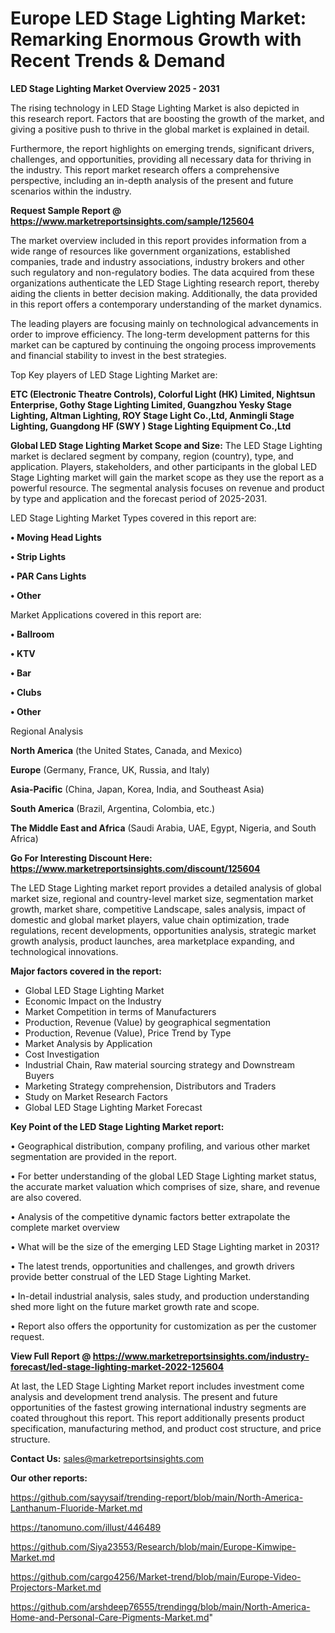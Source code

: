 # Europe LED Stage Lighting Market: Remarking Enormous Growth with Recent Trends & Demand

<Strong> LED Stage Lighting Market Overview 2025 - 2031</strong>

The rising technology in LED Stage Lighting Market is also depicted in this research report. Factors that are boosting the growth of the market, and giving a positive push to thrive in the global market is explained in detail.

Furthermore, the report highlights on emerging trends, significant drivers, challenges, and opportunities, providing all necessary data for thriving in the industry. This report market research offers a comprehensive perspective, including an in-depth analysis of the present and future scenarios within the industry.

<strong>Request Sample Report @ <a href=https://www.marketreportsinsights.com/sample/125604>https://www.marketreportsinsights.com/sample/125604</a></strong>

The market overview included in this report provides information from a wide range of resources like government organizations, established companies, trade and industry associations, industry brokers and other such regulatory and non-regulatory bodies. The data acquired from these organizations authenticate the LED Stage Lighting research report, thereby aiding the clients in better decision making. Additionally, the data provided in this report offers a contemporary understanding of the market dynamics.

The leading players are focusing mainly on technological advancements in order to improve efficiency. The long-term development patterns for this market can be captured by continuing the ongoing process improvements and financial stability to invest in the best strategies.

Top Key players of LED Stage Lighting Market are:

<strong>ETC (Electronic Theatre Controls), Colorful Light (HK) Limited, Nightsun Enterprise, Gothy Stage Lighting Limited, Guangzhou Yesky Stage Lighting, Altman Lighting, ROY Stage Light Co.,Ltd, Anmingli Stage Lighting, Guangdong HF (SWY ) Stage Lighting Equipment Co.,Ltd</strong>

<strong><b>Global LED Stage Lighting Market Scope and Size:</b></strong>
The LED Stage Lighting market is declared segment by company, region (country), type, and application. Players, stakeholders, and other participants in the global LED Stage Lighting market will gain the market scope as they use the report as a powerful resource. The segmental analysis focuses on revenue and product by type and application and the forecast period of 2025-2031.

LED Stage Lighting Market Types covered in this report are:

<strong>• Moving Head Lights

• Strip Lights

• PAR Cans Lights

• Other</strong>

Market Applications covered in this report are:

<strong>• Ballroom

• KTV

• Bar

• Clubs

• Other</strong> 

Regional Analysis

<strong>North America</strong> (the United States, Canada, and Mexico)

<strong>Europe</strong> (Germany, France, UK, Russia, and Italy)

<strong>Asia-Pacific</strong> (China, Japan, Korea, India, and Southeast Asia)

<strong>South America</strong> (Brazil, Argentina, Colombia, etc.)

<strong>The Middle East and Africa</strong> (Saudi Arabia, UAE, Egypt, Nigeria, and South Africa)

<strong>Go For Interesting Discount Here: <a href=https://www.marketreportsinsights.com/discount/125604>https://www.marketreportsinsights.com/discount/125604</a></strong>

The LED Stage Lighting market report provides a detailed analysis of global market size, regional and country-level market size, segmentation market growth, market share, competitive Landscape, sales analysis, impact of domestic and global market players, value chain optimization, trade regulations, recent developments, opportunities analysis, strategic market growth analysis, product launches, area marketplace expanding, and technological innovations.

<strong><b>Major factors covered in the report:</b></strong>
<ul>
  <li>Global LED Stage Lighting Market </li>
  <li>Economic Impact on the Industry</li>
  <li>Market Competition in terms of Manufacturers</li>
  <li>Production, Revenue (Value) by geographical segmentation</li>
  <li>Production, Revenue (Value), Price Trend by Type</li>
  <li>Market Analysis by Application</li>
  <li>Cost Investigation</li>
  <li>Industrial Chain, Raw material sourcing strategy and Downstream Buyers</li>
  <li>Marketing Strategy comprehension, Distributors and Traders</li>
  <li>Study on Market Research Factors</li>
  <li>Global LED Stage Lighting Market Forecast</li>
</ul>

<strong><b>Key Point of the LED Stage Lighting Market report:</b></strong>

• Geographical distribution, company profiling, and various other market segmentation are provided in the report.

• For better understanding of the global LED Stage Lighting market status, the accurate market valuation which comprises of size, share, and revenue are also covered.

• Analysis of the competitive dynamic factors better extrapolate the complete market overview

• What will be the size of the emerging LED Stage Lighting market in 2031?

• The latest trends, opportunities and challenges, and growth drivers provide better construal of the LED Stage Lighting Market.

• In-detail industrial analysis, sales study, and production understanding shed more light on the future market growth rate and scope.

• Report also offers the opportunity for customization as per the customer request.

<strong><b>View Full Report @ <a href=https://www.marketreportsinsights.com/industry-forecast/led-stage-lighting-market-2022-125604>https://www.marketreportsinsights.com/industry-forecast/led-stage-lighting-market-2022-125604</a></b></strong>


At last, the LED Stage Lighting Market report includes investment come analysis and development trend analysis. The present and future opportunities of the fastest growing international industry segments are coated throughout this report. This report additionally presents product specification, manufacturing method, and product cost structure, and price structure.

<strong>Contact Us:</strong>
sales@marketreportsinsights.com

<strong>Our other reports:</strong>

<a href=https://github.com/sayysaif/trending-report/blob/main/North-America-Lanthanum-Fluoride-Market.md>https://github.com/sayysaif/trending-report/blob/main/North-America-Lanthanum-Fluoride-Market.md</a>

<a href=https://tanomuno.com/illust/446489>https://tanomuno.com/illust/446489</a>

<a href=https://github.com/Siya23553/Research/blob/main/Europe-Kimwipe-Market.md>https://github.com/Siya23553/Research/blob/main/Europe-Kimwipe-Market.md</a>

<a href=https://github.com/cargo4256/Market-trend/blob/main/Europe-Video-Projectors-Market.md>https://github.com/cargo4256/Market-trend/blob/main/Europe-Video-Projectors-Market.md</a>

<a href=https://github.com/arshdeep76555/trendingg/blob/main/North-America-Home-and-Personal-Care-Pigments-Market.md>https://github.com/arshdeep76555/trendingg/blob/main/North-America-Home-and-Personal-Care-Pigments-Market.md</a>"
